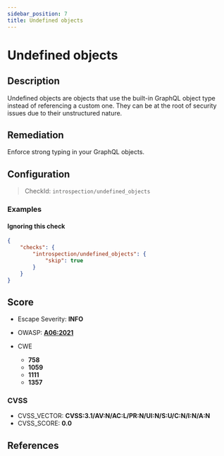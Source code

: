 ```yaml
---
sidebar_position: 7
title: Undefined objects
---
```


# Undefined objects

## Description

Undefined objects are objects that use the built-in GraphQL object type instead of referencing a custom one.
They can be at the root of security issues due to their unstructured nature.

## Remediation

Enforce strong typing in your GraphQL objects.


## Configuration

> CheckId: `introspection/undefined_objects`


### Examples


#### Ignoring this check

```json
{
    "checks": {
        "introspection/undefined_objects": {
            "skip": true
        }
    }
}
```




## Score

- Escape Severity: **<span className="info-severityom">INFO</span>**
- OWASP: **[A06:2021](https://owasp.org/Top10/A06_2021-Vulnerable_and_Outdated_Components/)**

- CWE
  - **758**
  - **1059**
  - **1111**
  - **1357**




### CVSS

- CVSS_VECTOR: **CVSS:3.1/AV:N/AC:L/PR:N/UI:N/S:U/C:N/I:N/A:N**
- CVSS_SCORE: **0.0**

## References


